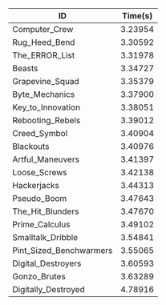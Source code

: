 |ID|Time(s)|
|-|-|
|Computer_Crew|3.23954|
|Rug_Heed_Bend|3.30592|
|The_ERROR_List|3.31978|
|Beasts|3.34727|
|Grapevine_Squad|3.35379|
|Byte_Mechanics|3.37900|
|Key_to_Innovation|3.38051|
|Rebooting_Rebels|3.39012|
|Creed_Symbol|3.40904|
|Blackouts|3.40976|
|Artful_Maneuvers|3.41397|
|Loose_Screws|3.42138|
|Hackerjacks|3.44313|
|Pseudo_Boom|3.47643|
|The_Hit_Blunders|3.47670|
|Prime_Calculus|3.49102|
|Smalltalk_Dribble|3.54841|
|Pint_Sized_Benchwarmers|3.55065|
|Digital_Destroyers|3.60593|
|Gonzo_Brutes|3.63289|
|Digitally_Destroyed|4.78916|
